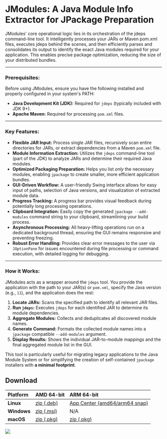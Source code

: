 # JModules: A Java Module Info Extractor for JPackage Preparation

JModules' core operational logic lies in its orchestration of the jdeps command-line tool. It intelligently processes
your JARs or Maven pom.xml files, executes jdeps behind the scenes, and then efficiently parses and consolidates its
output to identify the exact Java modules required for your application. This enables precise package optimization,
reducing the size of your distributed bundles.

---

### Prerequisites:

Before using JModules, ensure you have the following installed and properly configured in your system's PATH:

* **Java Development Kit (JDK):** Required for `jdeps` (typically included with JDK 9+).
* **Apache Maven:** Required for processing `pom.xml` files.

---

### Key Features:

* **Flexible JAR Input:** Process single JAR files, recursively scan entire directories for JARs, or extract
  dependencies from a Maven `pom.xml` file.
* **Module Information Extraction:** Utilizes the `jdeps` command-line tool (part of the JDK) to analyze JARs and
  determine their required Java modules.
* **Optimized Packaging Preparation:** Helps you list *only* the necessary modules, enabling `jpackage` to create
  smaller, more efficient application bundles.
* **GUI-Driven Workflow:** A user-friendly Swing interface allows for easy input of paths, selection of Java versions,
  and visualization of extracted module data.
* **Progress Tracking:** A progress bar provides visual feedback during potentially long processing operations.
* **Clipboard Integration:** Easily copy the generated `jpackage --add-modules` command string to your clipboard,
  streamlining your build process.
* **Asynchronous Processing:** All heavy-lifting operations run on a dedicated background thread, ensuring the GUI
  remains responsive and preventing freezing.
* **Robust Error Handling:** Provides clear error messages to the user via `JOptionPane` for issues encountered during
  file processing or command execution, with detailed logging for debugging.

---

### How it Works:

JModules acts as a wrapper around the `jdeps` tool. You provide the application with the path to your JAR(s) or
`pom.xml`, specify the Java version (e.g., `11`), and the application does the rest:

1. **Locate JARs:** Scans the specified path to identify all relevant JAR files.
2. **Run `jdeps`:** Executes `jdeps` for each identified JAR to determine its module dependencies.
3. **Aggregate Modules:** Collects and deduplicates all discovered module names.
4. **Generate Command:** Formats the collected module names into a `jpackage` compatible `--add-modules` argument.
5. **Display Results:** Shows the individual JAR-to-module mappings and the final aggregated module list in the GUI.

This tool is particularly useful for migrating legacy applications to the Java Module System or for simplifying the
creation of self-contained `jpackage` installers with **a minimal footprint**.


## Download

| Platform    | AMD 64-bit                                                                                                                                                    | ARM 64-bit                                                                                                                         |
|:------------|:--------------------------------------------------------------------------------------------------------------------------------------------------------------|:-----------------------------------------------------------------------------------------------------------------------------------|
| **Linux**   | [zip (.deb)](https://github.com/goto-eof/jmodules/releases/download/1.0.3/jmodules-Linux-1.0.3-amd64-Installer.zip)                                         | [App Center (amd64/arm64 snap)](https://snapcraft.io/jmodules)                                                                             |
| **Windows** | [zip (.msi)](https://github.com/goto-eof/jmodules/releases/download/1.0.3/jmodules-Windows-1.0.3-amd64-Installer.zip)                                       | N/A                                                                                                                                |
| **macOS**   | [zip (.pkg)](https://github.com/goto-eof/jmodules/releases/download/1.0.3/jmodules-MacOS-1.0.3-amd64-Installer.zip)                                                 | [zip (.pkg)](https://github.com/goto-eof/jmodules/releases/download/1.0.3/jmodules-MacOS-1.0.3-arm64-Installer.zip)              |


 <img src="https://andre-i.eu/api/v1/ipResource/custom.png?host=https://github.com/goto-eof/jmodules" onerror="this.style.display='none'" />
